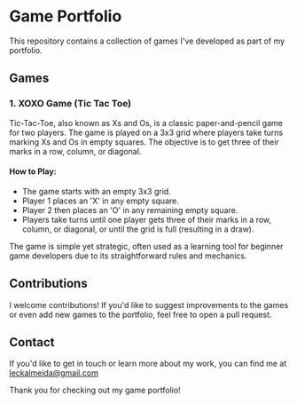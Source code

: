 # Game Portfolio

This repository contains a collection of games I've developed as part of my portfolio.

## Games

### 1. XOXO Game (Tic Tac Toe)
Tic-Tac-Toe, also known as Xs and Os, is a classic paper-and-pencil game for two players. The game is played on a 3x3 grid where players take turns marking Xs and Os in empty squares. The objective is to get three of their marks in a row, column, or diagonal.

#### How to Play:

- The game starts with an empty 3x3 grid.
- Player 1 places an 'X' in any empty square.
- Player 2 then places an 'O' in any remaining empty square.
- Players take turns until one player gets three of their marks in a row, column, or diagonal, or until the grid is full (resulting in a draw).

The game is simple yet strategic, often used as a learning tool for beginner game developers due to its straightforward rules and mechanics.

## Contributions

I welcome contributions! If you'd like to suggest improvements to the games or even add new games to the portfolio, feel free to open a pull request.

## Contact

If you'd like to get in touch or learn more about my work, you can find me at leckalmeida@gmail.com

Thank you for checking out my game portfolio!
